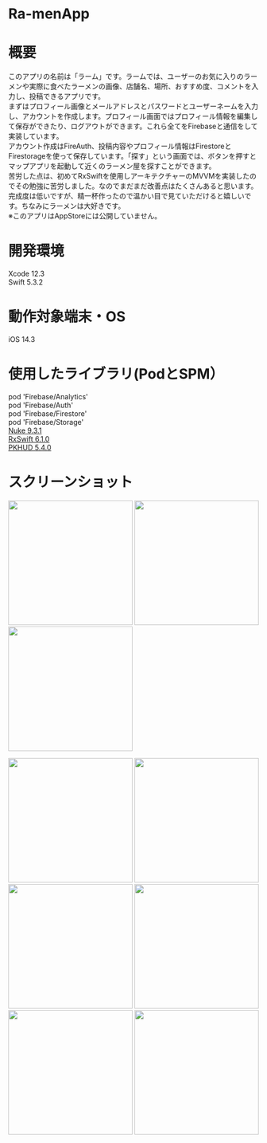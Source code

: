 # Ra-menApp  

# 概要  
このアプリの名前は「ラーム」です。ラームでは、ユーザーのお気に入りのラーメンや実際に食べたラーメンの画像、店舗名、場所、おすすめ度、コメントを入力し、投稿できるアプリです。  
まずはプロフィール画像とメールアドレスとパスワードとユーザーネームを入力し、アカウントを作成します。プロフィール画面ではプロフィール情報を編集して保存ができたり、ログアウトができます。これら全てをFirebaseと通信をして実装しています。  
アカウント作成はFireAuth、投稿内容やプロフィール情報はFirestoreとFirestorageを使って保存しています。「探す」という画面では、ボタンを押すとマップアプリを起動して近くのラーメン屋を探すことができます。  
苦労した点は、初めてRxSwiftを使用しアーキテクチャーのMVVMを実装したのでその勉強に苦労しました。なのでまだまだ改善点はたくさんあると思います。  
完成度は低いですが、精一杯作ったので温かい目で見ていただけると嬉しいです。ちなみにラーメンは大好きです。  
※このアプリはAppStoreには公開していません。

# 開発環境  
Xcode 12.3  
Swift 5.3.2  

# 動作対象端末・OS  
iOS 14.3  

# 使用したライブラリ(PodとSPM）  
pod 'Firebase/Analytics'  
pod 'Firebase/Auth'  
pod 'Firebase/Firestore'  
pod 'Firebase/Storage'  
[Nuke 9.3.1](https://github.com/kean/Nuke)  
[RxSwift 6.1.0](https://github.com/ReactiveX/RxSwift)  
[PKHUD 5.4.0](https://github.com/pkluz/PKHUD)  

# スクリーンショット  
<img src="https://user-images.githubusercontent.com/65600700/117263717-83cffd80-ae8d-11eb-8f31-6cc06048dff1.PNG" width="250px">  <img src="https://user-images.githubusercontent.com/65600700/117263950-b974e680-ae8d-11eb-83c0-a4cbe54af47a.PNG" width="250px"> <img src="https://user-images.githubusercontent.com/65600700/117264075-d6a9b500-ae8d-11eb-8183-dc17dc4c5bd2.PNG" width="250px">

<img src="https://user-images.githubusercontent.com/65600700/117264201-f7720a80-ae8d-11eb-8c0e-13ce41f9c7c6.PNG" width="250px">  <img src="https://user-images.githubusercontent.com/65600700/117264354-1bcde700-ae8e-11eb-8e3a-98c7285d89e0.PNG" width="250px">  <img src="https://user-images.githubusercontent.com/65600700/117264560-4d46b280-ae8e-11eb-8604-1d28950bbca0.PNG" width="250px">  <img src="https://user-images.githubusercontent.com/65600700/117264701-70716200-ae8e-11eb-8bdd-a9263a49e7d0.PNG" width="250px">  <img src="https://user-images.githubusercontent.com/65600700/117264802-8f6ff400-ae8e-11eb-8dcf-c75afa9d0f6a.PNG" width="250px">   <img src="https://user-images.githubusercontent.com/65600700/117264912-ac0c2c00-ae8e-11eb-8e60-760b84bc6af8.PNG" width="250px"> 
